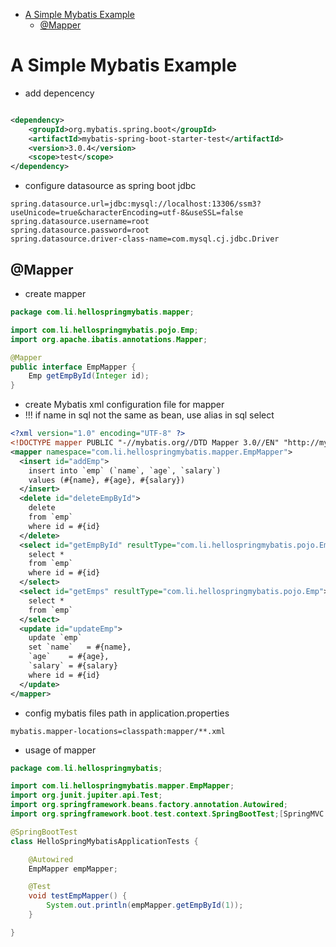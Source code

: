 <!-- TOC -->

* [A Simple Mybatis Example](#a-simple-mybatis-example)
    * [@Mapper](#mapper)

<!-- TOC -->

# A Simple Mybatis Example

- add depencency

```xml

<dependency>
    <groupId>org.mybatis.spring.boot</groupId>
    <artifactId>mybatis-spring-boot-starter-test</artifactId>
    <version>3.0.4</version>
    <scope>test</scope>
</dependency>
```

- configure datasource as spring boot jdbc

```properties
spring.datasource.url=jdbc:mysql://localhost:13306/ssm3?useUnicode=true&characterEncoding=utf-8&useSSL=false
spring.datasource.username=root
spring.datasource.password=root
spring.datasource.driver-class-name=com.mysql.cj.jdbc.Driver
```

## @Mapper

- create mapper

```java
package com.li.hellospringmybatis.mapper;

import com.li.hellospringmybatis.pojo.Emp;
import org.apache.ibatis.annotations.Mapper;

@Mapper
public interface EmpMapper {
    Emp getEmpById(Integer id);
}

```

- create Mybatis xml configuration file for mapper
- !!! if name in sql not the same as bean, use alias in sql select

```xml
<?xml version="1.0" encoding="UTF-8" ?>
<!DOCTYPE mapper PUBLIC "-//mybatis.org//DTD Mapper 3.0//EN" "http://mybatis.org/dtd/mybatis-3-mapper.dtd" >
<mapper namespace="com.li.hellospringmybatis.mapper.EmpMapper">
  <insert id="addEmp">
    insert into `emp` (`name`, `age`, `salary`)
    values (#{name}, #{age}, #{salary})
  </insert>
  <delete id="deleteEmpById">
    delete
    from `emp`
    where id = #{id}
  </delete>
  <select id="getEmpById" resultType="com.li.hellospringmybatis.pojo.Emp">
    select *
    from `emp`
    where id = #{id}
  </select>
  <select id="getEmps" resultType="com.li.hellospringmybatis.pojo.Emp">
    select *
    from `emp`
  </select>
  <update id="updateEmp">
    update `emp`
    set `name`   = #{name},
    `age`    = #{age},
    `salary` = #{salary}
    where id = #{id}
  </update>
</mapper>
```

- config mybatis files path in application.properties

```properties
mybatis.mapper-locations=classpath:mapper/**.xml
```

- usage of mapper

```java
package com.li.hellospringmybatis;

import com.li.hellospringmybatis.mapper.EmpMapper;
import org.junit.jupiter.api.Test;
import org.springframework.beans.factory.annotation.Autowired;
import org.springframework.boot.test.context.SpringBootTest;[SpringMVC.md](SpringMVC.md)

@SpringBootTest
class HelloSpringMybatisApplicationTests {

    @Autowired
    EmpMapper empMapper;

    @Test
    void testEmpMapper() {
        System.out.println(empMapper.getEmpById(1));
    }

}
```
